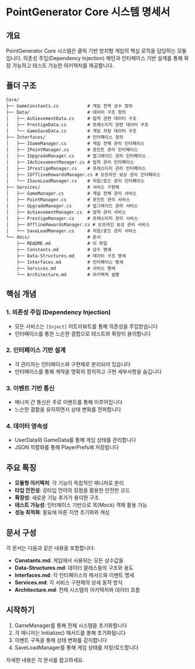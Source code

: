# PointGenerator Core 시스템 명세서

## 개요

PointGenerator Core 시스템은 클릭 기반 방치형 게임의 핵심 로직을 담당하는 모듈입니다. 의존성 주입(Dependency Injection) 패턴과 인터페이스 기반 설계를 통해 확장 가능하고 테스트 가능한 아키텍처를 제공합니다.

## 폴더 구조

```
Core/
├── GameConstants.cs           # 게임 전역 상수 정의
├── Data/                      # 데이터 구조 정의
│   ├── AchievementData.cs     # 업적 관련 데이터 구조
│   ├── PrestigeData.cs        # 프레스티지 관련 데이터 구조
│   └── GameSaveData.cs        # 게임 저장 데이터 구조
├── Interfaces/                # 인터페이스 정의
│   ├── IGameManager.cs        # 게임 전체 관리 인터페이스
│   ├── IPointManager.cs       # 포인트 관리 인터페이스
│   ├── IUpgradeManager.cs     # 업그레이드 관리 인터페이스
│   ├── IAchievementManager.cs # 업적 관리 인터페이스
│   ├── IPrestigeManager.cs    # 프레스티지 관리 인터페이스
│   ├── IOfflineRewardsManager.cs # 오프라인 보상 관리 인터페이스
│   └── ISaveLoadManager.cs    # 저장/로드 관리 인터페이스
├── Services/                  # 서비스 구현체
│   ├── GameManager.cs         # 게임 전체 관리 서비스
│   ├── PointManager.cs        # 포인트 관리 서비스
│   ├── UpgradeManager.cs      # 업그레이드 관리 서비스
│   ├── AchievementManager.cs  # 업적 관리 서비스
│   ├── PrestigeManager.cs     # 프레스티지 관리 서비스
│   ├── OfflineRewardsManager.cs # 오프라인 보상 관리 서비스
│   └── SaveLoadManager.cs     # 저장/로드 관리 서비스
└── docs/                      # 문서
    ├── README.md              # 이 파일
    ├── Constants.md           # 상수 명세
    ├── Data-Structures.md     # 데이터 구조 명세
    ├── Interfaces.md          # 인터페이스 명세
    ├── Services.md            # 서비스 명세
    └── Architecture.md        # 아키텍처 설명
```

## 핵심 개념

### 1. 의존성 주입 (Dependency Injection)
- 모든 서비스는 `[Inject]` 어트리뷰트를 통해 의존성을 주입받습니다
- 인터페이스를 통한 느슨한 결합으로 테스트와 확장이 용이합니다

### 2. 인터페이스 기반 설계
- 각 관리자는 인터페이스와 구현체로 분리되어 있습니다
- 인터페이스를 통해 계약을 명확히 정의하고 구현 세부사항을 숨깁니다

### 3. 이벤트 기반 통신
- 매니저 간 통신은 주로 이벤트를 통해 이루어집니다
- 느슨한 결합을 유지하면서 상태 변화를 전파합니다

### 4. 데이터 영속성
- UserData와 GameData를 통해 게임 상태를 관리합니다
- JSON 직렬화를 통해 PlayerPrefs에 저장됩니다

## 주요 특징

- **모듈형 아키텍처**: 각 기능이 독립적인 매니저로 분리
- **타입 안전성**: 강타입 언어의 장점을 활용한 안전한 코드
- **확장성**: 새로운 기능 추가가 용이한 구조
- **테스트 가능성**: 인터페이스 기반으로 목(Mock) 객체 활용 가능
- **성능 최적화**: 필요에 따른 지연 초기화와 캐싱

## 문서 구성

각 문서는 다음과 같은 내용을 포함합니다:

- **Constants.md**: 게임에서 사용되는 모든 상수값들
- **Data-Structures.md**: 데이터 클래스들의 구조와 용도
- **Interfaces.md**: 각 인터페이스의 메서드와 이벤트 명세
- **Services.md**: 각 서비스 구현체의 상세 동작 방식
- **Architecture.md**: 전체 시스템의 아키텍처와 데이터 흐름

## 시작하기

1. GameManager를 통해 전체 시스템을 초기화합니다
2. 각 매니저는 Initialize() 메서드를 통해 초기화됩니다
3. 이벤트 구독을 통해 상태 변화를 감지합니다
4. SaveLoadManager를 통해 게임 상태를 저장/로드합니다

자세한 내용은 각 문서를 참고하세요. 